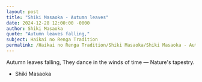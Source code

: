 ```yaml
---
layout: post
title: "Shiki Masaoka - Autumn leaves"
date: 2024-12-28 12:00:00 -0000
author: Shiki Masaoka
quote: "Autumn leaves falling,"
subject: Haikai no Renga Tradition
permalink: /Haikai no Renga Tradition/Shiki Masaoka/Shiki Masaoka - Autumn leaves
---
```


Autumn leaves falling,
They dance in the winds of time —
Nature's tapestry.

- Shiki Masaoka

